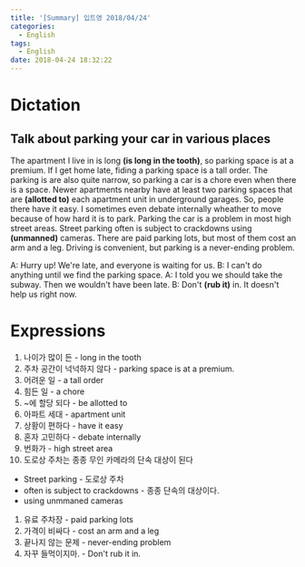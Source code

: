 ```yaml
---
title: '[Summary] 입트영 2018/04/24'
categories:
  - English
tags:
  - English
date: 2018-04-24 18:32:22
---
```


# Dictation
## Talk about parking your car in various places

The apartment I live in is long **(is long in the tooth)**, so parking space is at a premium. If I get home late, fiding a parking space is a tall order. The parking is are also quite narrow, so parking a car is a chore even when there is a space. Newer apartments nearby have at least two parking spaces that are **(allotted to)**  each apartment unit in underground garages. So, people there have it easy. I sometimes even debate internally wheather to move because of how hard it is to park. Parking the car is a problem in most high street areas. Street parking often is subject to crackdowns using **(unmanned)** cameras. There are paid parking lots, but most of them cost an arm and a leg. Driving is convenient, but parking is a never-ending problem.

A: Hurry up! We're late, and everyone is waiting for us.
B: I can't do anything until we find the parking space.
A: I told you we should take the subway. Then we wouldn't have been late.
B: Don't **(rub it)** in. It doesn't help us right now.

# Expressions
1. 나이가 많이 든 - long in the tooth
1. 주차 공간이 넉넉하지 않다 - parking space is at a premium.
1. 어려운 일 - a tall order
1. 힘든 일 - a chore
1. ~에 할당 되다 - be allotted to
1. 아파트 세대 - apartment unit
1. 상황이 편하다 - have it easy
1. 혼자 고민하다 - debate internally
1. 번화가 - high street area
1. 도로상 주차는 종종 무인 카메라의 단속 대상이 된다
  - Street parking - 도로상 주차
  - often is subject to crackdowns - 종종 단속의 대상이다.
  - using unmmaned cameras
1. 유료 주차장 - paid parking lots
1. 가격이 비싸다 - cost an arm and a leg
1. 끝나지 않는 문제 - never-ending problem
1. 자꾸 들먹이지마. - Don't rub it in.